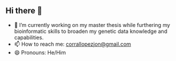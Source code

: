 ## Hi there 👋
- 🔭 I’m currently working on my master thesis while furthering my bioinformatic skills to broaden my genetic data knowledge and capabilities.
- 📫 How to reach me: corrallopezjon@gmail.com
- 😄 Pronouns: He/Him
<!--
**Jonsama5/Jonsama5** is a ✨ _special_ ✨ repository because its `README.md` (this file) appears on your GitHub profile.

Here are some ideas to get you started:

- 🔭 I’m currently working on my master thesis while furthering my bioinformatic skills to broaden my genetic data knowledge and capabilities.
- 📫 How to reach me: corrallopezjon@gmail.com
- 😄 Pronouns: He/Him

